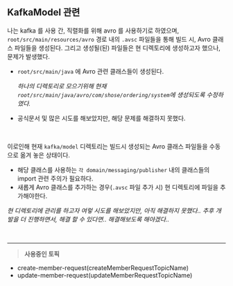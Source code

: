 ## KafkaModel 관련 

나는 kafka 를 사용 간, 직렬화를 위해 avro 를 사용하기로 하였으며, `root/src/main/resources/avro` 경로 내의 `.avsc` 파일들을 통해 빌드 시, Avro 클래스 파일들을 생성된다.
그리고 생성될(된) 파일들은 현 디렉토리에 생성하고자 했으나, 문제가 발생했다. 

- `root/src/main/java` 에 Avro 관련 클래스들이 생성된다.

    *하나의 디렉토리로 모으기위해 현재 `root/src/main/java/avro/com/shose/ordering/system`에 생성되도록 수정하였다.*

- 공식문서 및 많은 시도를 해보았지만, 해당 문제를 해결하지 못했다.

<br>

이로인해 현재 `kafka/model` 디렉토리는 빌드시 생성되는 Avro 클래스 파일들을 수동으로 옮겨 놓은 상태이다.

- 해당 클래스를 사용하는 `각 domain/messaging/publisher` 내의 클래스들의 import 관련 주의가 필요하다.
- 새롭게 Avro 클래스를 추가하는 경우(`.avsc` 파일 추가 시) 현 디렉토리에 파일을 추가해야한다.


*현 디렉토리에 관리를 하고자 여렇 시도를 해보았지만, 아직 해결하지 못했다.. 추후 개발을 더 진행하면서, 해결 할 수 있다면.. 해결해보도록 해야겠다..*

<br><hr>

> **사용중인 토픽**

- create-member-request(createMemberRequestTopicName)
- update-member-request(updateMemberRequestTopicName)
